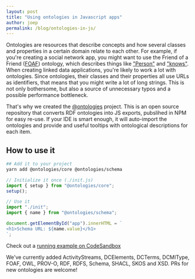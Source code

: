 ```yaml
---
layout: post
title: "Using ontologies in Javascript apps"
author: joep
permalink: /blog/ontologies-in-js/
---
```


Ontologies are resources that describe concepts and how several classes and properties in a certain domain relate to each other.
For example, if you're creating a social network app, you might want to use the Friend of a Friend ([FOAF](http://xmlns.com/foaf/spec/)) ontology, which describes things like ["Person"](http://xmlns.com/foaf/spec/#term_Person) and ["knows"](http://xmlns.com/foaf/spec/#term_knows).
When creating linked data applications, you're likely to work a lot with ontologies.
Since ontologies, their classes and their properties all use URLs as identifiers, that means that you might write a lot of long strings.
This is not only bothersome, but also a source of unnecessary typos and a possible performance bottleneck.

That's why we created the [@ontologies](https://github.com/ontola/ontologies) project.
This is an open source repository that converts RDF ontologies into JS exports, pubslihed in NPM for easy re-use.
If your IDE is smart enough, it will auto-import the ontologies and provide and useful tooltips with ontological descriptions for each item.

## How to use it

```sh
## Add it to your project
yarn add @ontologies/core @ontologies/schema
```

```js
// Initialize it once (./init.js)
import { setup } from "@ontologies/core";
setup();
```

```js
// Use it
import "./init";
import { name } from "@ontologies/schema";

document.getElementById("app").innerHTML = `
<h1>Schema URL: ${name.value}</h1>
`;
```

Check out a [running example on CodeSandbox](https://codesandbox.io/s/ontologies-41zgg)

We've currently added ActivityStreams, DCElements, DCTerms, DCMIType, FOAF, OWL, PROV-O, RDF, RDFS, Schema, SHACL, SKOS and XSD.
PRs for new ontologies are welcome!
